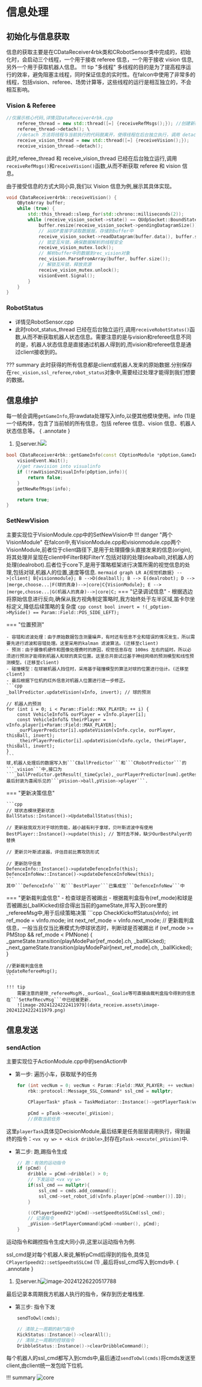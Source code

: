 
# 信息处理
## 初始化与信息获取
信息的获取主要是在CDataReceiver4rbk类和CRobotSensor类中完成的，初始化时，会启动三个线程，一个用于接收 referee 信息，一个用于接收 vision 信息, 另外一个用于获取机器人信息。
!!! tip "多线程"
    多线程的目的是为了提高程序运行的效率，避免阻塞主线程，同时保证信息的实时性。在falcon中使用了非常多的线程，包括vision、referee、场势计算等，这些线程的运行是相互独立的，不会相互影响。
### Vision & Referee
```cpp
//仅展示核心代码,详情见DataReceiver4rbk.cpp
    referee_thread = new std::thread([=] {receiveRefMsgs();}); //创建新线程
    referee_thread->detach(); \
    //detach 方法将线程与当前执行的代码脱离开，使得线程在后台独立执行，调用 detach 后线程不再与主线程关联。
    receive_vision_thread = new std::thread([=] {receiveVision();}); 
    receive_vision_thread->detach();
```
此时,referee_thread 和 receive_vision_thread 已经在后台独立运行,调用```receiveRefMsgs()```和```receiveVision()```函数,从而不断获取 referee 和 vision 信息。

由于接受信息的方式大同小异,我们以 Vision 信息为例,展示其具体实现。
```cpp
void CDataReceiver4rbk::receiveVision() {
    QByteArray buffer;
    while (true) {
        std::this_thread::sleep_for(std::chrono::milliseconds(2));
        while (receive_vision_socket->state() == QUdpSocket::BoundState && receive_vision_socket->hasPendingDatagrams()) {
            buffer.resize(receive_vision_socket->pendingDatagramSize());
            // 从UDP套接字读取数据报，存储到buffer中
            receive_vision_socket->readDatagram(buffer.data(), buffer.size());
            // 锁定互斥锁，确保数据解析的线程安全
            receive_vision_mutex.lock();
            // 解析buffer中的数据到rec_vision对象
            rec_vision.ParseFromArray(buffer, buffer.size());
            // 解锁互斥锁，释放资源
            receive_vision_mutex.unlock();
            visionEvent.Signal();
        }
    }
}
```
### RobotStatus
- 详情见RobotSensor.cpp
- 此时robot_status_thread 已经在后台独立运行,调用```receiveRobotStatus()```函数,从而不断获取机器人状态信息。需要注意的是与vision和referee信息不同的是，机器人状态信息是直接通过机器人得到的,而vision和referee信息是通过client接收到的。

??? summary 
    此时获得的所有信息都是client或机器人发来的原始数据.分别保存在```rec_vision,ssl_referee```,```robot_status```对象中,需要经过处理才能得到我们想要的数据。

## 信息维护

每一帧会调用```getGameInfo```,将rawdata处理写入info,以便其他模块使用。info (1)是一个结构体，包含了当前帧的所有信息，包括 referee 信息、vision 信息、机器人状态信息等。
{ .annotate }

1.  见server.h![](data_receive.assets\image-20241223213932021.png)

```cpp
bool CDataReceiver4rbk::getGameInfo(const COptionModule *pOption,GameInfoT& info){
    visionEvent.Wait();
    //get rawvision into visualinfo
	if (!rawVision2VisualInfo(pOption,info)){
		return false;
    }
    getNewRefMsgs(info);

	return true;
}
```
### SetNewVision
主要实现位于VisionModule.cpp中的SetNewVision中
!!! danger "两个VisionModule"
    在falcon中,有VisionModule.cpp和visionmodule.cpp两个VisionModule,前者位于client路径下,是用于处理摄像头直接发来的信息(origin),将其处理并呈现在client中FilterB和FilterY.包括对球的处理(dealball),对机器人的处理(dealrobot).后者位于core下,是用于策略框架进行决策所需的视觉信息的处理,包括对球,机器人的位置,速度等信息.
    ``` mermaid
    graph LR
       A{视觉机数据} -->|client| B{visionmodule};
       B -->D(dealball);
       B --> E(dealrobot);
       D --> |merge,choose...|F(球的真身)-->|core|C{VisionModule};
       E --> |merge,chosse...|G(机器人的真身)-->|core|C;
    ```
=== "记录调试信息"
    - 根据选边将原始信息进行反向,确保从我方视角制定策略时,我方始终处于左半区域,笛卡尔坐标定义<x y theta>,降低后续策略的复杂度
    ```cpp
    const bool invert = !(_pOption->MySide() == Param::Field::POS_SIDE_LEFT);
    ```

=== "位置预测"

    - 容错和滤波处理：由于原始数据包含测量噪声，有时还有信息不全和错误的情况发生，所以需要先进行滤波和容错处理。这里采用的kalman 滤波算法。(迁移至client)
    - 预测：由于摄像机硬件和图像处理费时的原因，视觉信息存在 100ms 左右的延时。所以必须进行预测才能得到机器人和球的真实位置。这里总共尝试过基于神经网络的预测模型和线性预测模型。(迁移至client)
    - 碰撞模型：在球被机器人挡住时，采用基于碰撞模型的算法对球的位置进行估计。(迁移至client)
    - 最后根据下位机的红外信息对机器人位置进行进一步修正。
    ```cpp
    _ballPredictor.updateVision(vInfo, invert); // 球的预测
    
    // 机器人的预测
    for (int i = 0; i < Param::Field::MAX_PLAYER; ++ i) {
    	const VehicleInfoT& ourPlayer = vInfo.player[i];
    	const VehicleInfoT& theirPlayer = vInfo.player[i+Param::Field::MAX_PLAYER];
    	_ourPlayerPredictor[i].updateVision(vInfo.cycle, ourPlayer, thisBall, invert);
    	_theirPlayerPredictor[i].updateVision(vInfo.cycle, theirPlayer, thisBall, invert);
    }
    ```
    球,机器人处理后的数据写入到```CBallPredictor```和```CRobotPredictor```的```_vision```中,接口为```_ballPredictor.getResult(_timeCycle),_ourPlayerPredictor[num].getResult(_timeCycle);```.
    最后封装为喜闻乐见的```pVision->ball,pVision->player```.

=== "更新决策信息"

    ```cpp
    // 球状态模块更新状态
    BallStatus::Instance()->UpdateBallStatus(this);
    
    // 更新敌我双方对于球的势能，越小越有利于拿球，贝叶斯滤波中有使用
    BestPlayer::Instance()->update(this); // 暂时去不掉，缺少OurBestPalyer的替换
    
    // 更新贝叶斯滤波器，评估目前比赛攻防形式
    
    // 更新防守信息
    DefenceInfo::Instance()->updateDefenceInfo(this);
    DefenceInfoNew::Instance()->updateDefenceInfoNew(this);
    ```
    其中```DefenceInfo```和```BestPlayer```已集成至```DefenceInfoNew```中

=== "更新裁判盒信息"
	- 检查球是否被踢出
    - 根据裁判盒指令(ref_mode)和球是否被踢出(_ballKicked)综合得出当前的gameState,并写入到core里的_refereeMsg中,用于后续策略决策
	```cpp
    CheckKickoffStatus(vInfo);
	int ref_mode = vInfo.mode;
    int next_ref_mode = vInfo.next_mode;
	// 更新裁判盒信息，一般当且仅当比赛模式为停球状态时，判断球是否被踢出
    if (ref_mode >= PMStop && ref_mode < PMNone) {
        _gameState.transition(playModePair[ref_mode].ch, _ballKicked);
        _next_gameState.transition(playModePair[next_ref_mode].ch, _ballKicked);
	}

	//更新裁判盒信息
	UpdateRefereeMsg();
	```
	
	!!! tip
	    需要注意的是除_refereeMsg外,_ourGoal,_Goalie等可直接由裁判盒指令得到的信息在```SetRefRecvMsg```中已经被更新.
	    ![image-20241224222411979](data_receive.assets\image-20241224222411979.png)

## 信息发送
### sendAction
主要实现位于ActionModule.cpp中的sendAction中

- 第一步: 遍历小车，获取赋予的任务
```cpp
	for (int vecNum = 0; vecNum < Param::Field::MAX_PLAYER; ++ vecNum) {
		rbk::protocol::Message_SSL_Command* ssl_cmd = nullptr;

		CPlayerTask* pTask = TaskMediator::Instance()->getPlayerTask(vecNum);
		
        pCmd = pTask->execute(_pVision); 
        //获取当前任务 
```
这里```playerTask```具体见DecisionModule,最后结果是任务层层调用执行，得到最终的指令：```<vx vy w> + <kick dribble>```,封存在```pTask->excute(_pVision)```中.
- 第二步: 跑,踢指令生成

```cpp
	// 跑：有效的运动指令
    if (pCmd) {
        dribble = pCmd->dribble() > 0;
        // 下发运动 <vx vy w>
        if(ssl_cmd == nullptr){
            ssl_cmd = cmds.add_command();
            ssl_cmd->set_robot_id(vInfo.player[pCmd->number()].ID);
        }

        ((CPlayerSpeedV2*)pCmd)->setSpeedtoSSLCmd(ssl_cmd);
        // 记录指令
        _pVision->SetPlayerCommand(pCmd->number(), pCmd);
    }
```
运动指令和踢控指令生成大同小异,这里以运动指令为例.

ssl_cmd是对每个机器人来说,解析pCmd后得到的指令,具体见```CPlayerSpeedV2::setSpeedtoSSLCmd``` (1) ,最后将ssl_cmd写入到cmds中.
{ .annotate }

1.  见server.h![image-20241226220517788](data_receive.assets\image-20241226220517788.png)

最后记录本周期我方机器人执行的指令，保存到历史堆栈里.

- 第三步: 指令下发
```cpp
	sendToOwl(cmds);

	// 清除上一周期的射门指令
	KickStatus::Instance()->clearAll();
	// 清除上一周期的控球指令
	DribbleStatus::Instance()->clearDribbleCommand();
```
每个机器人的ssl_cmd都写入到cmds中,最后通过```sendToOwl(cmds)```将cmds发送至client,由client统一发包给下位机.


!!! summary
    ![core](data_receive.assets\core.png)
